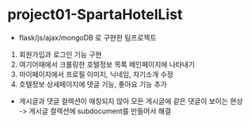 # project01-SpartaHotelList
* flask/js/ajax/mongoDB 로 구현한 팀프로젝트

1. 회원가입과 로그인 기능 구현
2. 여기어때에서 크롤링한 호텔정보 목록 메인페이지에 나타내기
3. 마이페이지에서 프로필 이미지, 닉네임, 자기소개 수정
4. 호텔정보 상세페이지에 댓글 기능, 좋아요 기능 추가

- 게시글과 댓글 컬렉션이 매칭되지 않아 모든 게시글에 같은 댓글이 보이는 현상   
->  게시글 컬렉션에 subdocument를 만들어서 해결
